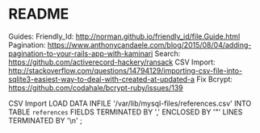 # README

Guides:
Friendly_Id: http://norman.github.io/friendly_id/file.Guide.html
Pagination: https://www.anthonycandaele.com/blog/2015/08/04/adding-pagination-to-your-rails-app-with-kaminari
Search: https://github.com/activerecord-hackery/ransack
CSV Import: http://stackoverflow.com/questions/14794129/importing-csv-file-into-sqlite3-easiest-way-to-deal-with-created-at-updated-a
Fix Bcrypt: https://github.com/codahale/bcrypt-ruby/issues/139

CSV Import LOAD DATA INFILE '/var/lib/mysql-files/references.csv' INTO TABLE `references` FIELDS TERMINATED BY ',' ENCLOSED BY '"' LINES TERMINATED BY '\n' ;  